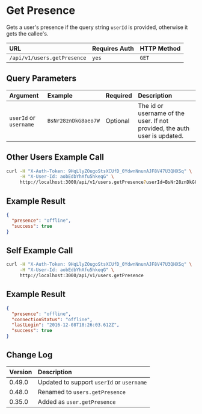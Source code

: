 # Get Presence

Gets a user's presence if the query string `userId` is provided, otherwise it gets the callee's.

| URL | Requires Auth | HTTP Method |
| :--- | :--- | :--- |
| `/api/v1/users.getPresence` | `yes` | `GET` |

## Query Parameters

| Argument | Example | Required | Description |
| :--- | :--- | :--- | :--- |
| `userId` or `username` | `BsNr28znDkG8aeo7W` | Optional | The id or username of the user. If not provided, the auth user is updated. |

## Other Users Example Call

```bash
curl -H "X-Auth-Token: 9HqLlyZOugoStsXCUfD_0YdwnNnunAJF8V47U3QHXSq" \
     -H "X-User-Id: aobEdbYhXfu5hkeqG" \
     http://localhost:3000/api/v1/users.getPresence?userId=BsNr28znDkG8aeo7W
```

## Example Result

```json
{
  "presence": "offline",
  "success": true
}
```

## Self Example Call

```bash
curl -H "X-Auth-Token: 9HqLlyZOugoStsXCUfD_0YdwnNnunAJF8V47U3QHXSq" \
     -H "X-User-Id: aobEdbYhXfu5hkeqG" \
     http://localhost:3000/api/v1/users.getPresence
```

## Example Result

```json
{
  "presence": "offline",
  "connectionStatus": "offline",
  "lastLogin": "2016-12-08T18:26:03.612Z",
  "success": true
}
```

## Change Log

| Version | Description |
| :--- | :--- |
| 0.49.0 | Updated to support `userId` or `username` |
| 0.48.0 | Renamed to `users.getPresence` |
| 0.35.0 | Added as `user.getPresence` |
